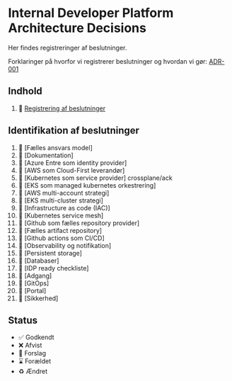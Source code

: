 # Internal Developer Platform Architecture Decisions

Her findes registreringer af beslutninger.

Forklaringer på hvorfor vi registrerer beslutninger og hvordan vi gør: 
[ADR-001](000-registrering-af-beslutninger.md)

## Indhold

1. 🤔  [Registrering af beslutninger](000-registrering-af-beslutninger.md)

## Identifikation af beslutninger

1. 🤔  [Fælles ansvars model]
1. 🤔  [Dokumentation]
1. 🤔  [Azure Entre som identity provider]
1. 🤔  [AWS som Cloud-First leverandør]
1. 🤔  [Kubernetes som service provider] crossplane/ack
1. 🤔  [EKS som managed kubernetes orkestrering]
1. 🤔  [AWS multi-account strategi]
1. 🤔  [EKS multi-cluster strategi]
1. 🤔  [Infrastructure as code (IAC)]
1. 🤔  [Kubernetes service mesh]
1. 🤔  [Github som fælles repository provider]
1. 🤔  [Fælles artifact repository]
1. 🤔  [Github actions som CI/CD]
1. 🤔  [Observability og notifikation]
1. 🤔  [Persistent storage]
1. 🤔  [Databaser]
1. 🤔  [IDP ready checkliste]
1. 🤔  [Adgang]
1. 🤔  [GitOps]
1. 🤔  [Portal]
1. 🤔  [Sikkerhed]



## Status

- ✅ Godkendt
- ❌ Afvist
- 🤔 Forslag
- ⌛️ Forældet
- ♻️  Ændret
